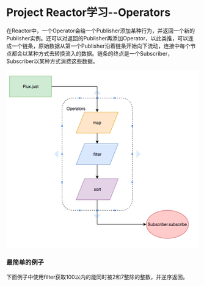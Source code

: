 # Project Reactor学习--Operators

在Reactor中，一个Operator会给一个Publisher添加某种行为，并返回一个新的Publisher实例。还可以对返回的Publisher再添加Operator，以此类推，可以连成一个链条，原始数据从第一个Publisher沿着链条开始向下流动，连接中每个节点都会以某种方式去转换流入的数据。链条的终点是一个Subscriber，Subscriber以某种方式消费这些数据。

![](/assets/ops.png)

### 最简单的例子

下面例子中使用filter获取100以内的能同时被2和7整除的整数，并逆序返回。



